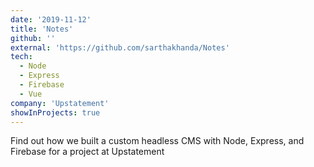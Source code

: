 ```yaml
---
date: '2019-11-12'
title: 'Notes'
github: ''
external: 'https://github.com/sarthakhanda/Notes'
tech:
  - Node
  - Express
  - Firebase
  - Vue
company: 'Upstatement'
showInProjects: true
---
```


Find out how we built a custom headless CMS with Node, Express, and Firebase for a project at Upstatement
